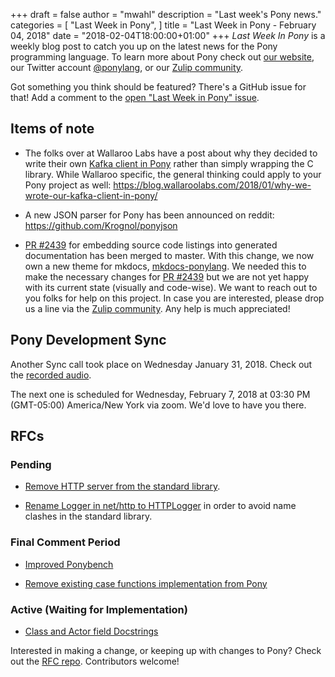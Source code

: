 +++
draft = false
author = "mwahl"
description = "Last week's Pony news."
categories = [
    "Last Week in Pony",
]
title = "Last Week in Pony - February 04, 2018"
date = "2018-02-04T18:00:00+01:00"
+++
_Last Week In Pony_ is a weekly blog post to catch you up on the latest news for the Pony programming language. To learn more about Pony check out [our website](https://ponylang.io), our Twitter account [@ponylang](https://twitter.com/ponylang), or our [Zulip community](https://ponylang.zulipchat.com).

Got something you think should be featured? There's a GitHub issue for that! Add a comment to the [open "Last Week in Pony" issue](https://github.com/ponylang/ponylang.github.io/issues?q=is%3Aissue+is%3Aopen+label%3Alast-week-in-pony).
<!--more-->


## Items of note

- The folks over at Wallaroo Labs have a post about why they decided to write their own [Kafka client in Pony](https://github.com/WallarooLabs/pony-kafka) rather than simply wrapping the C library. While Wallaroo specific, the general thinking could apply to your Pony project as well: https://blog.wallaroolabs.com/2018/01/why-we-wrote-our-kafka-client-in-pony/

- A new JSON parser for Pony has been announced on reddit: https://github.com/Krognol/ponyjson

- [PR #2439](https://github.com/ponylang/ponyc/pull/2439) for embedding source code listings into generated documentation has been merged to master. With this change, we now own a new theme for mkdocs, [mkdocs-ponylang](https://github.com/mfelsche/ponylang-mkdocs-theme). We needed this to make the necessary changes for [PR #2439](https://github.com/ponylang/ponyc/pull/2439) but we are not yet happy with its current state (visually and code-wise). We want to reach out to you folks for help on this project. In case you are interested, please drop us a line via the [Zulip community](https://ponylang.zulipchat.com/#narrow/stream/190361-main.2Eactor). Any help is much appreciated!


## Pony Development Sync

Another Sync call took place on Wednesday January 31, 2018. Check out the [recorded audio](https://sync-recordings.ponylang.io/r/2018_01_31.m4a).

The next one is scheduled for Wednesday, February 7, 2018 at 03:30 PM (GMT-05:00) America/New York via zoom. We'd love to have you there.

## RFCs

### Pending

- [Remove HTTP server from the standard library](https://github.com/ponylang/rfcs/pull/117).

- [Rename Logger in net/http to HTTPLogger](https://github.com/ponylang/rfcs/pull/116) in order to avoid name clashes in the standard library.

### Final Comment Period

- [Improved Ponybench](https://github.com/ponylang/rfcs/pull/119)

- [Remove existing case functions implementation from Pony](https://github.com/ponylang/rfcs/pull/118)

### Active (Waiting for Implementation)

- [Class and Actor field Docstrings](https://github.com/ponylang/rfcs/pull/115)

Interested in making a change, or keeping up with changes to Pony? Check out the [RFC repo](https://github.com/ponylang/rfcs). Contributors welcome!

